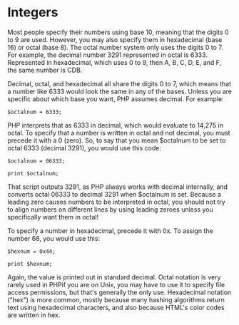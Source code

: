 # Integers

Most people specify their numbers using base 10, meaning that the digits 0 to 9 are used. However, you may also specify them in hexadecimal \(base 16\) or octal \(base 8\). The octal number system only uses the digits 0 to 7. For example, the decimal number 3291 represented in octal is 6333. Represented in hexadecimal, which uses 0 to 9, then A, B, C, D, E, and F, the same number is CDB.



Decimal, octal, and hexadecimal all share the digits 0 to 7, which means that a number like 6333 would look the same in any of the bases. Unless you are specific about which base you want, PHP assumes decimal. For example:



    $octalnum = 6333;



PHP interprets that as 6333 in decimal, which would evaluate to 14,275 in octal. To specify that a number is written in octal and not decimal, you must precede it with a 0 \(zero\). So, to say that you mean $octalnum to be set to octal 6333 \(decimal 3291\), you would use this code:



    $octalnum = 06333;

    print $octalnum;



That script outputs 3291, as PHP always works with decimal internally, and converts octal 06333 to decimal 3291 when $octalnum is set. Because a leading zero causes numbers to be interpreted in octal, you should not try to align numbers on different lines by using leading zeroes unless you specifically want them in octal!



To specify a number in hexadecimal, precede it with 0x. To assign the number 68, you would use this:



    $hexnum = 0x44;

    print $hexnum;



Again, the value is printed out in standard decimal. Octal notation is very rarely used in PHPif you are on Unix, you may have to use it to specify file access permissions, but that's generally the only use. Hexadecimal notation \("hex"\) is more common, mostly because many hashing algorithms return text using hexadecimal characters, and also because HTML's color codes are written in hex.





